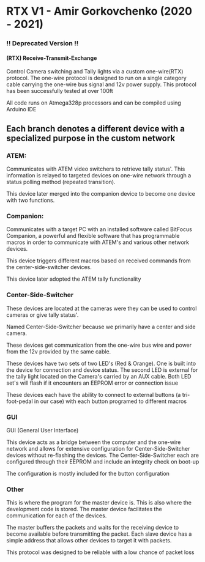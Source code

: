 # RTX V1 - Amir Gorkovchenko (2020 - 2021)
### !! Deprecated Version !!

#### (RTX) Receive-Transmit-Exchange
Control Camera switching and Tally lights via a custom one-wire(RTX) protocol.
The one-wire protocol is designed to run on a single category cable carrying the one-wire bus signal and 12v power supply.
This protocol has been successfully tested at over 100ft

All code runs on Atmega328p processors and can be compiled using Arduino IDE

## Each branch denotes a different device with a specialized purpose in the custom network

### ATEM:
Communicates with ATEM video switchers to retrieve tally status'.
This information is relayed to targeted devices on one-wire network through a status polling method (repeated transition).

This device later merged into the companion device to become one device with two functions.

### Companion:
Communicates with a target PC with an installed software called BitFocus Companion, a powerful and flexible software that has programmable macros in order to communicate with ATEM's and various other network devices.

This device triggers different macros based on received commands from the center-side-switcher devices.

This device later adopted the ATEM tally functionality

### Center-Side-Switcher
These devices are located at the cameras were they can be used to control cameras or give tally status'.

Named Center-Side-Switcher because we primarily have a center and side camera.

These devices get communication from the one-wire bus wire and power from the 12v provided by the same cable.

These devices have two sets of two LED's (Red & Orange). One is built into the device for connection and device status.
The second LED is external for the tally light located on the Camera's carried by an AUX cable.
Both LED set's will flash if it encounters an EEPROM error or connection issue

These devices each have the ability to connect to external buttons (a tri-foot-pedal in our case) with each button programed to different macros

### GUI
GUI (General User Interface)

This device acts as a bridge between the computer and the one-wire network and allows for extensive configuration for Center-Side-Switcher devices without re-flashing the devices.
The Center-Side-Switcher each are configured through their EEPROM and include an integrity check on boot-up

The configuration is mostly included for the button configuration

### Other
This is where the program for the master device is. This is also where the development code is stored.
The master device facilitates the communication for each of the devices.

The master buffers the packets and waits for the receiving device to become available before transmitting the packet.
Each slave device has a simple address that allows other devices to target it with packets.

This protocol was designed to be reliable with a low chance of packet loss